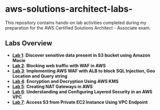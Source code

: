 # aws-solutions-architect-labs-
This repository contains hands-on lab activities completed during my preparation for the AWS Certified Solutions Architect - Associate exam.
## Labs Overview
- **[Lab 1](https://github.com/Namrata-91/aws-solutions-architect-labs-/tree/main/Lab%201)**: **Discover sensitive data present in S3 bucket using Amazon Macie**
- **[Lab 2](https://github.com/Namrata-91/aws-solutions-architect-labs-/tree/main/Lab%202)**: **Blocking web traffic with WAF in AWS**
- **[Lab 3](https://github.com/Namrata-91/aws-solutions-architect-labs-/tree/main/Lab%203)**: **Implementing AWS WAF with ALB to block SQL Injection, Geo Location 
   and Query string**
- **[Lab 4](https://github.com/Namrata-91/aws-solutions-architect-labs-/tree/main/Lab%204)**: **Encryption and Decryption Using AWS KMS**
- **[Lab 5](https://github.com/Namrata-91/aws-solutions-architect-labs-/tree/main/Lab%205)**: **Creating NAT Gateways in AWS**
- **[Lab 6](https://github.com/Namrata-91/aws-solutions-architect-labs-/tree/main/Lab%206)**: **Understanding and Configuring Layered Security in an AWS VPC**
- **[Lab 7](https://github.com/Namrata-91/aws-solutions-architect-labs-/tree/main/Lab%207)**: **Access S3 from Private EC2 Instance Using VPC Endpoint**
